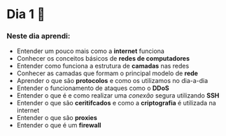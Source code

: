 # Dia 1 📆

### Neste dia aprendi:

* Entender um pouco mais como a **internet** funciona
* Conhecer os conceitos básicos de **redes de computadores**
* Entender como funciona a estrutura de **camadas** nas redes
* Conhecer as camadas que formam o principal modelo de **rede**
* Aprender o que são **protocolos** e como os utilizamos no dia-a-dia
* Entender o funcionamento de ataques como o **DDoS**
* Entender o que é e como realizar uma *conexão* segura utilizando **SSH**
* Entender o que são **ceritifcados** e como a **criptografia** é utilizada na internet
* Entender o que são **proxies**
* Entender o que é um **firewall** 